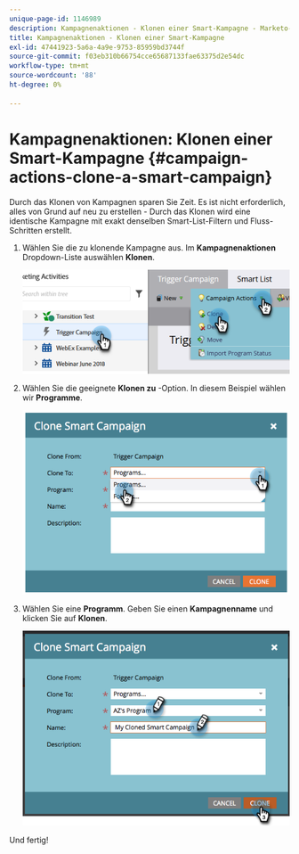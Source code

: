 ```yaml
---
unique-page-id: 1146989
description: Kampagnenaktionen - Klonen einer Smart-Kampagne - Marketo-Dokumente - Produktdokumentation
title: Kampagnenaktionen - Klonen einer Smart-Kampagne
exl-id: 47441923-5a6a-4a9e-9753-85959bd3744f
source-git-commit: f03eb310b66754cce65687133fae63375d2e54dc
workflow-type: tm+mt
source-wordcount: '88'
ht-degree: 0%

---
```


# Kampagnenaktionen: Klonen einer Smart-Kampagne {#campaign-actions-clone-a-smart-campaign}

Durch das Klonen von Kampagnen sparen Sie Zeit. Es ist nicht erforderlich, alles von Grund auf neu zu erstellen - Durch das Klonen wird eine identische Kampagne mit exakt denselben Smart-List-Filtern und Fluss-Schritten erstellt.

1. Wählen Sie die zu klonende Kampagne aus. Im **Kampagnenaktionen** Dropdown-Liste auswählen **Klonen**.

   ![](assets/campaign-actions-clone-a-smart-campaign-1.png)

1. Wählen Sie die geeignete **Klonen zu** -Option. In diesem Beispiel wählen wir **Programme**.

   ![](assets/campaign-actions-clone-a-smart-campaign-2.png)

1. Wählen Sie eine **Programm**. Geben Sie einen **Kampagnenname** und klicken Sie auf **Klonen**.

   ![](assets/campaign-actions-clone-a-smart-campaign-3.png)

Und fertig!
